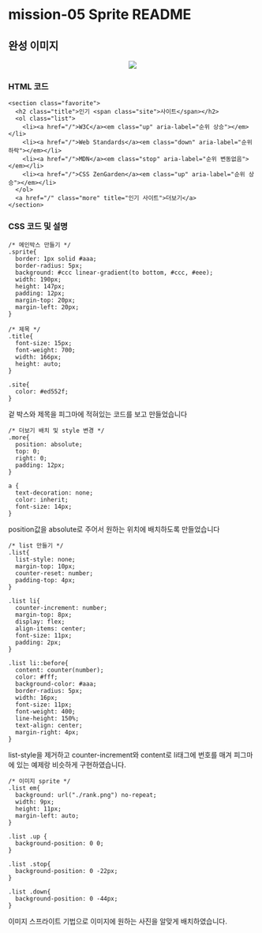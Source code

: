 # mission-05 Sprite README

## 완성 이미지
<p align="center">
  <img src="https://github.com/LKJ970524/home-work/assets/115642699/dd0ed064-a90d-45c9-b7ca-b8151a492c52">
</p>

### HTML 코드

    <section class="favorite">
      <h2 class="title">인기 <span class="site">사이트</span></h2>
      <ol class="list">
        <li><a href="/">W3C</a><em class="up" aria-label="순위 상승"></em></li>
        <li><a href="/">Web Standards</a><em class="down" aria-label="순위 하락"></em></li>
        <li><a href="/">MDN</a><em class="stop" aria-label="순위 변동없음"></em></li>
        <li><a href="/">CSS ZenGarden</a><em class="up" aria-label="순위 상승"></em></li>
      </ol>
      <a href="/" class="more" title="인기 사이트">더보기</a>
    </section>

### CSS 코드 및 설명

    /* 메인박스 만들기 */
    .sprite{
      border: 1px solid #aaa;
      border-radius: 5px;
      background: #ccc linear-gradient(to bottom, #ccc, #eee);
      width: 190px;
      height: 147px;
      padding: 12px;
      margin-top: 20px;
      margin-left: 20px;
    }

    /* 제목 */
    .title{
      font-size: 15px;
      font-weight: 700;
      width: 166px;
      height: auto;
    }

    .site{
      color: #ed552f;
    }

겉 박스와 제목을 피그마에 적혀있는 코드를 보고 만들었습니다

    /* 더보기 배치 및 style 변경 */
    .more{
      position: absolute;
      top: 0;
      right: 0;
      padding: 12px;
    }

    a {
      text-decoration: none;
      color: inherit;
      font-size: 14px;
    }

position값을 absolute로 주어서 원하는 위치에 배치하도록 만들었습니다

    /* list 만들기 */
    .list{
      list-style: none;
      margin-top: 10px;
      counter-reset: number;
      padding-top: 4px;
    }
 
    .list li{
      counter-increment: number;
      margin-top: 8px;
      display: flex;
      align-items: center;
      font-size: 11px;
      padding: 2px;
    }

    .list li::before{
      content: counter(number);
      color: #fff;
      background-color: #aaa;
      border-radius: 5px;
      width: 16px;
      font-size: 11px;
      font-weight: 400;
      line-height: 150%;
      text-align: center;
      margin-right: 4px;
    }

list-style을 제거하고 counter-increment와 content로 li태그에 번호를 매겨 피그마에 있는 예제랑 비슷하게 구현하였습니다.

    /* 이미지 sprite */
    .list em{
      background: url("./rank.png") no-repeat;
      width: 9px;
      height: 11px;
      margin-left: auto;
    }

    .list .up {
      background-position: 0 0;
    }

    .list .stop{
      background-position: 0 -22px;
    }

    .list .down{
      background-position: 0 -44px;
    }

이미지 스프라이트 기법으로 이미지에 원하는 사진을 알맞게 배치하였습니다.